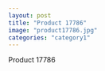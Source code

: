 ```yaml
---
layout: post
title: "Product 17786"
image: "product17786.jpg"
categories: "category1"
---
```

Product 17786
